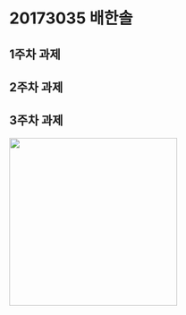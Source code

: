 # 20173035 배한솔

## 1주차 과제

## 2주차 과제

## 3주차 과제

<img width="300" heoght="500" src="./png/<캡스톤3주차_결과화면1.jpg"></img>

